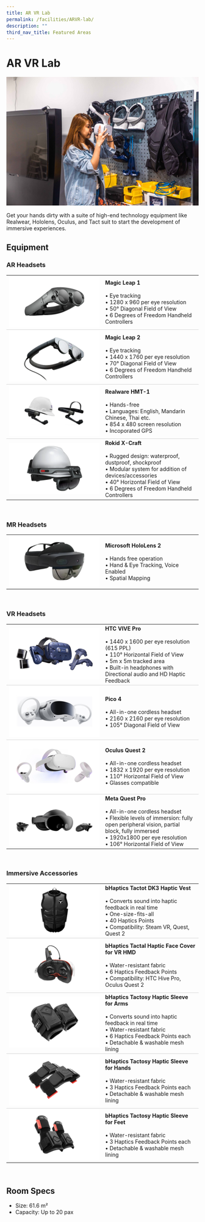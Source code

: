 ```yaml
---
title: AR VR Lab
permalink: /facilities/ARVR-lab/
description: ""
third_nav_title: Featured Areas
---
```

# AR VR Lab
![AR/VR Wall](/images/Facilities/AR%20VR%20Lab/ARVR%20wall.png)


Get your hands dirty with a suite of high-end technology equipment like Realwear, Hololens, Oculus, and Tact suit to start the development of immersive experiences.
## Equipment

### AR Headsets
<table>
	<tr>
		<td style="width:50%; vertical-align:middle; border-bottom: 0.75px solid lightgrey"><img src="/images/Facilities/AR%20VR%20Lab/AR%20Headset%20Magic%20Leap%201.png"></td>
		<td style="width:50%; vertical-align:middle; border-bottom: 0.75px solid lightgrey"><b>Magic Leap 1</b><br>
			<br>• Eye tracking 
			<br>• 1280 x 960 per eye resolution
			<br>• 50° Diagonal Field of View
			<br>• 6 Degrees of Freedom Handheld Controllers
		</td>
	</tr>
	<tr>
		<td style="width:50%; vertical-align:middle; border-bottom: 0.75px solid lightgrey"><img src="/images/Facilities/AR%20VR%20Lab/AR%20Headset%20Magic%20Leap%202.png"></td>
		<td style="width:50%; vertical-align:middle; border-bottom: 0.75px solid lightgrey"><b>Magic Leap 2</b><br>
			<br>• Eye tracking 
			<br>• 1440 x 1760 per eye resolution
			<br>• 70° Diagonal Field of View
			<br>• 6 Degrees of Freedom Handheld Controllers
		</td>
	</tr>
	<tr>
		<td style="width:50%; vertical-align:middle; border-bottom: 0.75px solid lightgrey"><img src="/images/Facilities/AR%20VR%20Lab/AR%20Headset%20Realware%20HMT-1.png"></td>
		<td style="width:50%; vertical-align:middle; border-bottom: 0.75px solid lightgrey"><b>Realware HMT-1</b><br>
			<br>• Hands-free
			<br>• Languages: English, Mandarin Chinese, Thai etc.
			<br>• 854 x 480 screen resolution
			<br>• Incoporated GPS
		</td>
	</tr>
    <tr>
		<td style="width:50%; vertical-align:middle;"><img src="/images/Facilities/AR%20VR%20Lab/AR%20Headset%20Rokid%20X-Craft.png"></td>
		<td style="width:50%; vertical-align:middle;"><b>Rokid X-Craft</b><br>
			<br>• Rugged design: waterproof, dustproof, shockproof 
			<br>• Modular system for addition of devices/accessories
			<br>• 40° Horizontal Field of View
			<br>• 6 Degrees of Freedom Handheld Controllers
		</td>
	</tr>
</table>
<br>

### MR Headsets
<table>
	<tr>
		<td style="width:50%; vertical-align:middle;"><img src="/images/Facilities/AR%20VR%20Lab/MR%20Headet%20Microsoft%20HoloLens%202.png"></td>
		<td style="width:50%; vertical-align:middle;"><b>Microsoft HoloLens 2</b><br>
			<br>• Hands free operation
			<br>• Hand & Eye Tracking, Voice Enabled
			<br>• Spatial Mapping
		</td>
	</tr>
</table>
<br>

### VR Headsets
<table>
	<tr>
		<td style="width:50%; vertical-align:middle; border-bottom: 0.75px solid lightgrey"><img src="/images/Facilities/AR%20VR%20Lab/VR%20Headset%20HTC%20VIVE%20Pro.png"></td>
		<td style="width:50%; vertical-align:middle; border-bottom: 0.75px solid lightgrey"><b>HTC VIVE Pro</b><br>
			<br>• 1440 x 1600 per eye resolution (615 PPL)
			<br>• 110° Horizontal Field of View
			<br>• 5m x 5m tracked area
			<br>• Built-in headphones with Directional audio and HD Haptic Feedback
		</td>
	</tr>
	<tr>
		<td style="width:50%; vertical-align:middle; border-bottom: 0.75px solid lightgrey"><img src="/images/Facilities/AR%20VR%20Lab/VR%20Headset%20Pico%204.jpg"></td>
		<td style="width:50%; vertical-align:middle; border-bottom: 0.75px solid lightgrey"><b>Pico 4</b><br>
			<br>• All-in-one cordless headset
			<br>• 2160 x 2160 per eye resolution
			<br>• 105° Diagonal Field of View 
		</td>
	</tr>
	<tr>
		<td style="width:50%; vertical-align:middle; border-bottom: 0.75px solid lightgrey"><img src="/images/Facilities/AR%20VR%20Lab/VR%20Headset%20Oculus%20Quest.png"></td>
		<td style="width:50%; vertical-align:middle; border-bottom: 0.75px solid lightgrey"><b>Oculus Quest 2</b><br>
			<br>• All-in-one cordless headset
			<br>• 1832 x 1920 per eye resolution 
            <br>• 110° Horizontal Field of View
			<br>• Glasses compatible
		</td>
	</tr>
    <tr>
		<td style="width:50%; vertical-align:middle;"><img src="/images/Facilities/AR%20VR%20Lab/VR%20Headset%20Meta%20Quest%20Pro.png"></td>
		<td style="width:50%; vertical-align:middle;"><b>Meta Quest Pro</b><br>
			<br>• All-in-one cordless headset
			<br>• Flexible levels of immersion: fully open peripheral vision, partial block, fully immersed
			<br>• 1920x1800 per eye resolution 
			<br>• 106° Horizontal Field of View
		</td>
	</tr>
</table>
<br>

### Immersive Accessories
<table>
	<tr>
		<td style="width:50%; vertical-align:middle; border-bottom: 0.75px solid lightgrey"><img src="/images/Facilities/AR%20VR%20Lab/Immersion%20Accessory%20bHaptics%20Tactot%20DK3%20Haptic%20Vest.png"></td>
		<td style="width:50%; vertical-align:middle; border-bottom: 0.75px solid lightgrey"><b>bHaptics Tactot DK3 Haptic Vest</b><br>
			<br>• Converts sound into haptic feedback in real time
			<br>• One-size-fits-all
			<br>• 40 Haptics Points
			<br>• Compatibility: Steam VR, Quest, Quest 2
		</td>
	</tr>
	<tr>
		<td style="width:50%; vertical-align:middle; border-bottom: 0.75px solid lightgrey"><img src="/images/Facilities/AR%20VR%20Lab/Immersion%20Accessory%20bHaptics%20Tactal%20Haptic%20Face%20cover%20for%20VR%20HMD.png"></td>
		<td style="width:50%; vertical-align:middle; border-bottom: 0.75px solid lightgrey"><b>bHaptics Tactal Haptic Face Cover for VR HMD</b><br>
			<br>• Water-resistant fabric
			<br>• 6 Haptics Feedback Points
			<br>• Compatibility: HTC Hive Pro, Oculus Quest 2
		</td>
	</tr>
	<tr>
		<td style="width:50%; vertical-align:middle; border-bottom: 0.75px solid lightgrey"><img src="/images/Facilities/AR%20VR%20Lab/Immersion%20Accessory%20bHaptics%20Tactosy%20Haptoc%20Sleeve%20for%20Arms.png"></td>
		<td style="width:50%; vertical-align:middle; border-bottom: 0.75px solid lightgrey"><b>bHaptics Tactosy Haptic Sleeve for Arms</b><br>
			<br>• Converts sound into haptic feedback in real time
			<br>• Water-resistant fabric
            <br>• 6 Haptics Feedback Points each
			<br>• Detachable & washable mesh lining
		</td>
	</tr>
    <tr>
		<td style="width:50%; vertical-align:middle; border-bottom: 0.75px solid lightgrey"><img src="/images/Facilities/AR%20VR%20Lab/Immersion%20Accessory%20bHaptics%20Tactosy%20Haptic%20Sleeve%20for%20Hands.png"></td>
		<td style="width:50%; vertical-align:middle; border-bottom: 0.75px solid lightgrey"><b>bHaptics Tactosy Haptic Sleeve for Hands</b><br>
			<br>• Water-resistant fabric
			<br>• 3 Haptics Feedback Points each
			<br>• Detachable & washable mesh lining
		</td>
	</tr>
    <tr>
		<td style="width:50%; vertical-align:middle;"><img src="/images/Facilities/AR%20VR%20Lab/Immersion%20Accessory%20bHaptics%20Tactosy%20Haptic%20Sleeve%20for%20Feet.png"></td>
		<td style="width:50%; vertical-align:middle;"><b>bHaptics Tactosy Haptic Sleeve for Feet</b><br>
			<br>• Water-resistant fabric
			<br>• 3 Haptics Feedback Points each
			<br>• Detachable & washable mesh lining
		</td>
	</tr>
</table>
<br>

## Room Specs
* Size: 61.6 m²
* Capacity: Up to 20 pax
